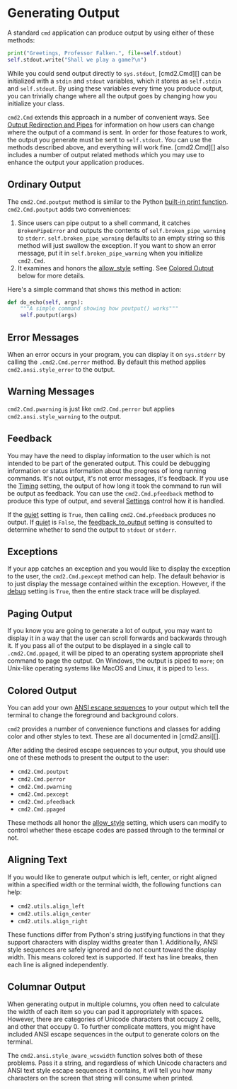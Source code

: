 # Generating Output

A standard `cmd` application can produce output by using either of these methods:

```py
print("Greetings, Professor Falken.", file=self.stdout)
self.stdout.write("Shall we play a game?\n")
```

While you could send output directly to `sys.stdout`, [cmd2.Cmd][] can be initialized with a `stdin` and `stdout` variables, which it stores as `self.stdin` and `self.stdout`. By using these variables every time you produce output, you can trivially change where all the output goes by changing how you initialize your class.

`cmd2.Cmd` extends this approach in a number of convenient ways. See [Output Redirection and Pipes](./redirection.md#output-redirection-and-pipes) for information on how users can change where the output of a command is sent. In order for those features to work, the output you generate must be sent to `self.stdout`. You can use the methods described above, and everything will work fine. [cmd2.Cmd][] also includes a number of output related methods which you may use to enhance the output your application produces.

## Ordinary Output

The `cmd2.Cmd.poutput` method is similar to the Python [built-in print function](https://docs.python.org/3/library/functions.html#print). `cmd2.Cmd.poutput` adds two conveniences:

1. Since users can pipe output to a shell command, it catches `BrokenPipeError` and outputs the contents of `self.broken_pipe_warning` to `stderr`. `self.broken_pipe_warning` defaults to an empty string so this method will just swallow the exception. If you want to show an error message, put it in `self.broken_pipe_warning` when you initialize `cmd2.Cmd`.
2. It examines and honors the [allow_style](./settings.md#allow_style) setting. See [Colored Output](#colored-output) below for more details.

Here's a simple command that shows this method in action:

```py
def do_echo(self, args):
    """A simple command showing how poutput() works"""
    self.poutput(args)
```

## Error Messages

When an error occurs in your program, you can display it on `sys.stderr` by calling the `.cmd2.Cmd.perror` method. By default this method applies `cmd2.ansi.style_error` to the output.

## Warning Messages

`cmd2.Cmd.pwarning` is just like `cmd2.Cmd.perror` but applies `cmd2.ansi.style_warning` to the output.

## Feedback

You may have the need to display information to the user which is not intended to be part of the generated output. This could be debugging information or status information about the progress of long running commands. It's not output, it's not error messages, it's feedback. If you use the [Timing](./settings.md#timing) setting, the output of how long it took the command to run will be output as feedback. You can use the `cmd2.Cmd.pfeedback` method to produce this type of output, and several [Settings](./settings.md) control how it is handled.

If the [quiet](./settings.md#quiet) setting is `True`, then calling `cmd2.Cmd.pfeedback` produces no output. If [quiet](./settings.md#quiet) is `False`, the [feedback_to_output](./settings.md#feedback_to_output) setting is consulted to determine whether to send the output to `stdout` or `stderr`.

## Exceptions

If your app catches an exception and you would like to display the exception to the user, the `cmd2.Cmd.pexcept` method can help. The default behavior is to just display the message contained within the exception. However, if the [debug](./settings.md#debug) setting is `True`, then the entire stack trace will be displayed.

## Paging Output

If you know you are going to generate a lot of output, you may want to display it in a way that the user can scroll forwards and backwards through it. If you pass all of the output to be displayed in a single call to `.cmd2.Cmd.ppaged`, it will be piped to an operating system appropriate shell command to page the output. On Windows, the output is piped to `more`; on Unix-like operating systems like MacOS and Linux, it is piped to `less`.

## Colored Output

You can add your own [ANSI escape sequences](https://en.wikipedia.org/wiki/ANSI_escape_code#Colors) to your output which tell the terminal to change the foreground and background colors.

`cmd2` provides a number of convenience functions and classes for adding color and other styles to text. These are all documented in [cmd2.ansi][].

After adding the desired escape sequences to your output, you should use one of these methods to present the output to the user:

-   `cmd2.Cmd.poutput`
-   `cmd2.Cmd.perror`
-   `cmd2.Cmd.pwarning`
-   `cmd2.Cmd.pexcept`
-   `cmd2.Cmd.pfeedback`
-   `cmd2.Cmd.ppaged`

These methods all honor the [allow_style](./settings.md#allow_style) setting, which users can modify to control whether these escape codes are passed through to the terminal or not.

## Aligning Text

If you would like to generate output which is left, center, or right aligned within a specified width or the terminal width, the following functions can help:

-   `cmd2.utils.align_left`
-   `cmd2.utils.align_center`
-   `cmd2.utils.align_right`

These functions differ from Python's string justifying functions in that they support characters with display widths greater than 1. Additionally, ANSI style sequences are safely ignored and do not count toward the display width. This means colored text is supported. If text has line breaks, then each line is aligned independently.

## Columnar Output

When generating output in multiple columns, you often need to calculate the width of each item so you can pad it appropriately with spaces. However, there are categories of Unicode characters that occupy 2 cells, and other that occupy 0. To further complicate matters, you might have included ANSI escape sequences in the output to generate colors on the terminal.

The `cmd2.ansi.style_aware_wcswidth` function solves both of these problems. Pass it a string, and regardless of which Unicode characters and ANSI text style escape sequences it contains, it will tell you how many characters on the screen that string will consume when printed.
